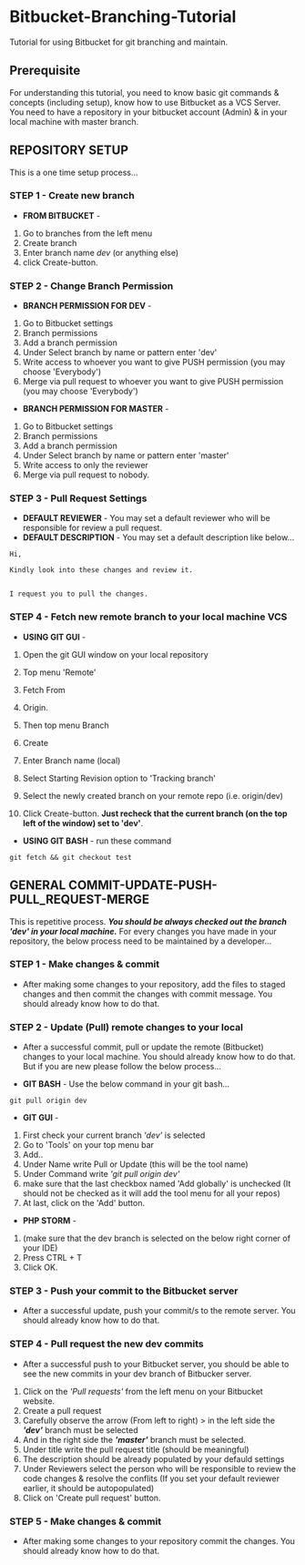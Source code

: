 # Bitbucket-Branching-Tutorial
Tutorial for using Bitbucket for git branching and maintain.

## Prerequisite
For understanding this tutorial, you need to know basic git commands & concepts (including setup), know how to use Bitbucket as a VCS Server. You need to have a repository in your bitbucket account (Admin) & in your local machine with master branch.

## REPOSITORY SETUP
This is a one time setup process...

### STEP 1 - Create new branch
* __FROM BITBUCKET__ - 
1. Go to branches from the left menu 
2. Create branch 
3. Enter branch name _dev_ (or anything else) 
4. click Create-button.

### STEP 2 - Change Branch Permission
* __BRANCH PERMISSION FOR DEV__ - 
1. Go to Bitbucket settings 
2. Branch permissions 
3. Add a branch permission 
4. Under Select branch by name or pattern enter 'dev' 
5. Write access to whoever you want to give PUSH permission (you may choose 'Everybody') 
6. Merge via pull request to whoever you want to give PUSH permission (you may choose 'Everybody')
* __BRANCH PERMISSION FOR MASTER__ - 
1. Go to Bitbucket settings 
2. Branch permissions 
3. Add a branch permission 
4. Under Select branch by name or pattern enter 'master' 
5. Write access to only the reviewer 
6. Merge via pull request to nobody.

### STEP 3 - Pull Request Settings
* __DEFAULT REVIEWER__ - You may set a default reviewer who will be responsible for review a pull request.
* __DEFAULT DESCRIPTION__ - You may set a default description like below...
```
Hi,

Kindly look into these changes and review it. 


I request you to pull the changes.
```

### STEP 4 - Fetch new remote branch to your local machine VCS
* __USING GIT GUI__ - 
1. Open the git GUI window on your local repository 
2. Top menu 'Remote' 
3. Fetch From 
4. Origin. 

5. Then top menu Branch 
6. Create 
7. Enter Branch name (local) 
8. Select Starting Revision option to 'Tracking branch' 
9. Select the newly created branch on your remote repo (i.e. origin/dev) 
10. Click Create-button. __Just recheck that the current branch (on the top left of the window) set to 'dev'__.
* __USING GIT BASH__ - run these command 
```
git fetch && git checkout test
```

## GENERAL COMMIT-UPDATE-PUSH-PULL_REQUEST-MERGE
This is repetitive process. ___You should be always checked out the branch 'dev' in your local machine.___ For every changes you have made in your repository, the below process need to be maintained by a developer... 

### STEP 1 - Make changes & commit
* After making some changes to your repository, add the files to staged changes and then commit the changes with commit message. You should already know how to do that.

### STEP 2 - Update (Pull) remote changes to your local
* After a successful commit, pull or update the remote (Bitbucket) changes to your local machine. You should already know how to do that. But if you are new please follow the below process...

* __GIT BASH__ - Use the below command in your git bash...
```
git pull origin dev
```
* __GIT GUI__ - 
1. First check your current branch _'dev'_ is selected 
2. Go to 'Tools' on your top menu bar 
3. Add.. 
4. Under Name write Pull or Update (this will be the tool name) 
5. Under Command write _'git pull origin dev'_ 
6. make sure that the last checkbox named 'Add globally' is unchecked (It should not be checked as it will add the tool menu for all your repos) 
7. At last, click on the 'Add' button.
* __PHP STORM__ - 
1. (make sure that the dev branch is selected on the below right corner of your IDE) 
2. Press CTRL + T 
3. Click OK.

### STEP 3 - Push your commit to the Bitbucket server
* After a successful update, push your commit/s to the remote server. You should already know how to do that.

### STEP 4 - Pull request the new dev commits
* After a successful push to your Bitbucket server, you should be able to see the new commits in your dev branch of Bitbucker server.
1. Click on the _'Pull requests'_ from the left menu on your Bitbucket website. 
2. Create a pull request 
3. Carefully observe the arrow (From left to right) > in the left side the ___'dev'___ branch must be selected 
4. And in the right side the ___'master'___ branch must be selected. 
5. Under title write the pull request title (should be meaningful) 
6. The description should be already populated by your defauld settings 
7. Under Reviewers select the person who will be responsible to review the code changes & resolve the conflits (If you set your default reviewer earlier, it should be autopopulated) 
8. Click on 'Create pull request' button.

### STEP 5 - Make changes & commit
* After making some changes to your repository commit the changes. You should already know how to do that.



















